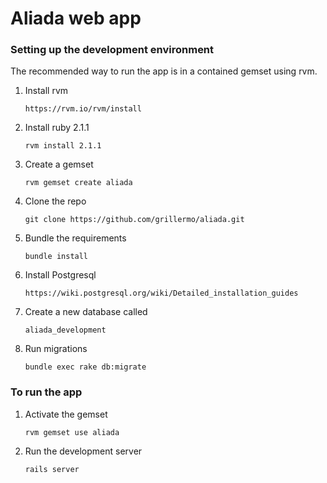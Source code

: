 Aliada web app
======

### Setting up the development environment

The recommended way to run the app is in a contained gemset using rvm.

1. Install rvm
    ```
    https://rvm.io/rvm/install
    ```
2. Install ruby 2.1.1
    ```
    rvm install 2.1.1
    ```
3. Create a gemset
    ```
    rvm gemset create aliada
    ```
4. Clone the repo
    ```
    git clone https://github.com/grillermo/aliada.git
    ```
5. Bundle the requirements
    ```
    bundle install
    ```
6. Install Postgresql
    ```
    https://wiki.postgresql.org/wiki/Detailed_installation_guides
    ```
7. Create a new database called 
    ```
    aliada_development
    ```
8. Run migrations
    ```
    bundle exec rake db:migrate
    ``` 

### To run the app

1. Activate the gemset
    ```
    rvm gemset use aliada
    ```
2. Run the development server
    ```
    rails server
    ```
